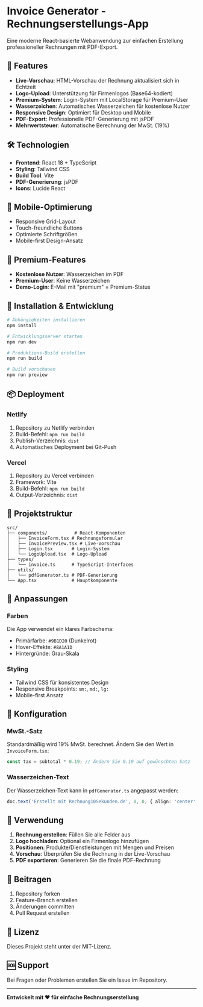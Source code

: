 # Invoice Generator - Rechnungserstellungs-App

Eine moderne React-basierte Webanwendung zur einfachen Erstellung professioneller Rechnungen mit PDF-Export.

## 🚀 Features

- **Live-Vorschau**: HTML-Vorschau der Rechnung aktualisiert sich in Echtzeit
- **Logo-Upload**: Unterstützung für Firmenlogos (Base64-kodiert)
- **Premium-System**: Login-System mit LocalStorage für Premium-User
- **Wasserzeichen**: Automatisches Wasserzeichen für kostenlose Nutzer
- **Responsive Design**: Optimiert für Desktop und Mobile
- **PDF-Export**: Professionelle PDF-Generierung mit jsPDF
- **Mehrwertsteuer**: Automatische Berechnung der MwSt. (19%)

## 🛠️ Technologien

- **Frontend**: React 18 + TypeScript
- **Styling**: Tailwind CSS
- **Build Tool**: Vite
- **PDF-Generierung**: jsPDF
- **Icons**: Lucide React

## 📱 Mobile-Optimierung

- Responsive Grid-Layout
- Touch-freundliche Buttons
- Optimierte Schriftgrößen
- Mobile-first Design-Ansatz

## 🔐 Premium-Features

- **Kostenlose Nutzer**: Wasserzeichen im PDF
- **Premium-User**: Keine Wasserzeichen
- **Demo-Login**: E-Mail mit "premium" = Premium-Status

## 🚀 Installation & Entwicklung

```bash
# Abhängigkeiten installieren
npm install

# Entwicklungsserver starten
npm run dev

# Produktions-Build erstellen
npm run build

# Build vorschauen
npm run preview
```

## 📦 Deployment

### Netlify
1. Repository zu Netlify verbinden
2. Build-Befehl: `npm run build`
3. Publish-Verzeichnis: `dist`
4. Automatisches Deployment bei Git-Push

### Vercel
1. Repository zu Vercel verbinden
2. Framework: Vite
3. Build-Befehl: `npm run build`
4. Output-Verzeichnis: `dist`

## 📁 Projektstruktur

```
src/
├── components/          # React-Komponenten
│   ├── InvoiceForm.tsx # Rechnungsformular
│   ├── InvoicePreview.tsx # Live-Vorschau
│   ├── Login.tsx       # Login-System
│   └── LogoUpload.tsx  # Logo-Upload
├── types/
│   └── invoice.ts      # TypeScript-Interfaces
├── utils/
│   └── pdfGenerator.ts # PDF-Generierung
└── App.tsx             # Hauptkomponente
```

## 🎨 Anpassungen

### Farben
Die App verwendet ein klares Farbschema:
- Primärfarbe: `#9B1D20` (Dunkelrot)
- Hover-Effekte: `#8A1A1D`
- Hintergründe: Grau-Skala

### Styling
- Tailwind CSS für konsistentes Design
- Responsive Breakpoints: `sm:`, `md:`, `lg:`
- Mobile-first Ansatz

## 🔧 Konfiguration

### MwSt.-Satz
Standardmäßig wird 19% MwSt. berechnet. Ändern Sie den Wert in `InvoiceForm.tsx`:

```typescript
const tax = subtotal * 0.19; // Ändern Sie 0.19 auf gewünschten Satz
```

### Wasserzeichen-Text
Der Wasserzeichen-Text kann in `pdfGenerator.ts` angepasst werden:

```typescript
doc.text('Erstellt mit Rechnung10Sekunden.de', 0, 0, { align: 'center' });
```

## 📝 Verwendung

1. **Rechnung erstellen**: Füllen Sie alle Felder aus
2. **Logo hochladen**: Optional ein Firmenlogo hinzufügen
3. **Positionen**: Produkte/Dienstleistungen mit Mengen und Preisen
4. **Vorschau**: Überprüfen Sie die Rechnung in der Live-Vorschau
5. **PDF exportieren**: Generieren Sie die finale PDF-Rechnung

## 🤝 Beitragen

1. Repository forken
2. Feature-Branch erstellen
3. Änderungen committen
4. Pull Request erstellen

## 📄 Lizenz

Dieses Projekt steht unter der MIT-Lizenz.

## 🆘 Support

Bei Fragen oder Problemen erstellen Sie ein Issue im Repository.

---

**Entwickelt mit ❤️ für einfache Rechnungserstellung**

